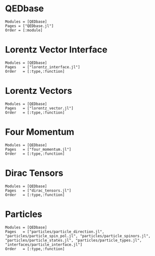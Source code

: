 # QEDbase

```@autodocs
Modules = [QEDbase]
Pages = ["QEDbase.jl"]
Order = [:module]
```

# Lorentz Vector Interface

```@autodocs
Modules = [QEDbase]
Pages   = ["lorentz_interface.jl"]
Order   = [:type,:function]
```

# Lorentz Vectors

```@autodocs
Modules = [QEDbase]
Pages   = ["lorentz_vector.jl"]
Order   = [:type,:function]
```

# Four Momentum

```@autodocs
Modules = [QEDbase]
Pages   = ["four_momentum.jl"]
Order   = [:type,:function]
```

# Dirac Tensors

```@autodocs
Modules = [QEDbase]
Pages   = ["dirac_tensors.jl"]
Order   = [:type,:function]
```

# Particles

```@autodocs
Modules = [QEDbase]
Pages   = ["particles/particle_direction.jl", "particles/particle_spin_pol.jl", "particles/particle_spinors.jl", "particles/particle_states.jl", "particles/particle_types.jl", "interfaces/particle_interface.jl"]
Order   = [:type,:function]
```
